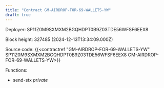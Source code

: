 ```yaml
---
title: "Contract GM-AIRDROP-FOR-69-WALLETS-YW"
draft: true
---
```

Deployer: SP11Z0M9SXMXM2BGQHDPT0B9Z03TDE56WFSF6EEX8


 



Block height: 327485 (2024-12-13T13:34:09.000Z)

Source code: {{<contractref "GM-AIRDROP-FOR-69-WALLETS-YW" SP11Z0M9SXMXM2BGQHDPT0B9Z03TDE56WFSF6EEX8 GM-AIRDROP-FOR-69-WALLETS-YW>}}

Functions:

* send-stx _private_
